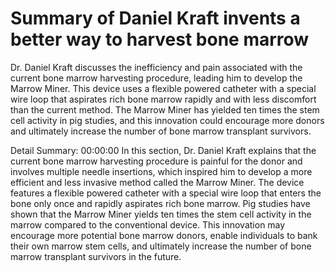 # Summary of Daniel Kraft invents a better way to harvest bone marrow

Dr. Daniel Kraft discusses the inefficiency and pain associated with the current bone marrow harvesting procedure, leading him to develop the Marrow Miner. This device uses a flexible powered catheter with a special wire loop that aspirates rich bone marrow rapidly and with less discomfort than the current method. The Marrow Miner has yielded ten times the stem cell activity in pig studies, and this innovation could encourage more donors and ultimately increase the number of bone marrow transplant survivors.

Detail Summary: 
00:00:00
In this section, Dr. Daniel Kraft explains that the current bone marrow harvesting procedure is painful for the donor and involves multiple needle insertions, which inspired him to develop a more efficient and less invasive method called the Marrow Miner. The device features a flexible powered catheter with a special wire loop that enters the bone only once and rapidly aspirates rich bone marrow. Pig studies have shown that the Marrow Miner yields ten times the stem cell activity in the marrow compared to the conventional device. This innovation may encourage more potential bone marrow donors, enable individuals to bank their own marrow stem cells, and ultimately increase the number of bone marrow transplant survivors in the future.

